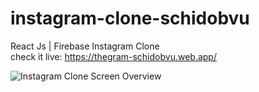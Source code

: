 # instagram-clone-schidobvu

React Js | Firebase Instagram Clone
<br/>
check it live: https://thegram-schidobvu.web.app/

![Instagram Clone Screen Overview](https://user-images.githubusercontent.com/102816823/162641949-71e2614f-b466-458d-9b5b-c89182b0622f.JPG)
